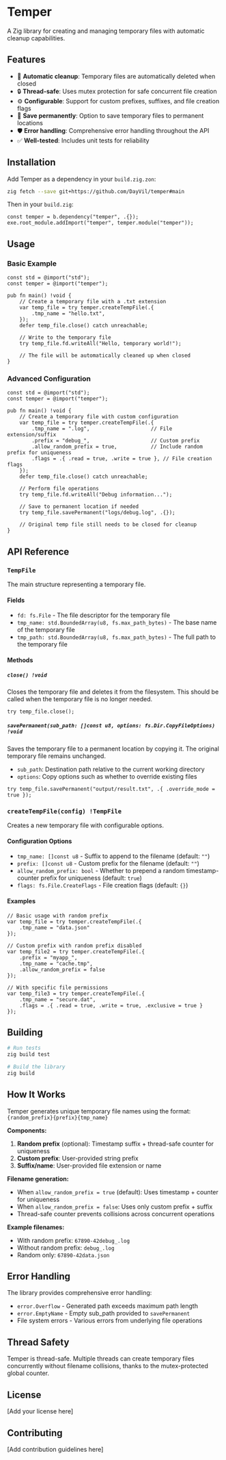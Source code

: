 # Temper

A Zig library for creating and managing temporary files with automatic cleanup capabilities.

## Features

- 🧹 **Automatic cleanup**: Temporary files are automatically deleted when closed
- 🔒 **Thread-safe**: Uses mutex protection for safe concurrent file creation
- ⚙️ **Configurable**: Support for custom prefixes, suffixes, and file creation flags
- 💾 **Save permanently**: Option to save temporary files to permanent locations
- 🛡️ **Error handling**: Comprehensive error handling throughout the API
- ✅ **Well-tested**: Includes unit tests for reliability

## Installation

Add Temper as a dependency in your `build.zig.zon`:

```bash
zig fetch --save git+https://github.com/DayVil/temper#main
```

Then in your `build.zig`:

```zig
const temper = b.dependency("temper", .{});
exe.root_module.addImport("temper", temper.module("temper"));
```

## Usage

### Basic Example

```zig
const std = @import("std");
const temper = @import("temper");

pub fn main() !void {
    // Create a temporary file with a .txt extension
    var temp_file = try temper.createTempFile(.{ 
        .tmp_name = "hello.txt",
    });
    defer temp_file.close() catch unreachable;

    // Write to the temporary file
    try temp_file.fd.writeAll("Hello, temporary world!");

    // The file will be automatically cleaned up when closed
}
```

### Advanced Configuration

```zig
const std = @import("std");
const temper = @import("temper");

pub fn main() !void {
    // Create a temporary file with custom configuration
    var temp_file = try temper.createTempFile(.{
        .tmp_name = ".log",                    // File extension/suffix
        .prefix = "debug_",                    // Custom prefix 
        .allow_random_prefix = true,           // Include random prefix for uniqueness
        .flags = .{ .read = true, .write = true }, // File creation flags
    });
    defer temp_file.close() catch unreachable;

    // Perform file operations
    try temp_file.fd.writeAll("Debug information...");

    // Save to permanent location if needed
    try temp_file.savePermanent("logs/debug.log", .{});
    
    // Original temp file still needs to be closed for cleanup
}
```

## API Reference

### `TempFile`

The main structure representing a temporary file.

#### Fields

- `fd: fs.File` - The file descriptor for the temporary file
- `tmp_name: std.BoundedArray(u8, fs.max_path_bytes)` - The base name of the temporary file
- `tmp_path: std.BoundedArray(u8, fs.max_path_bytes)` - The full path to the temporary file

#### Methods

##### `close() !void`

Closes the temporary file and deletes it from the filesystem. This should be called when the temporary file is no longer needed.

```zig
try temp_file.close();
```

##### `savePermanent(sub_path: []const u8, options: fs.Dir.CopyFileOptions) !void`

Saves the temporary file to a permanent location by copying it. The original temporary file remains unchanged.

- `sub_path`: Destination path relative to the current working directory
- `options`: Copy options such as whether to override existing files

```zig
try temp_file.savePermanent("output/result.txt", .{ .override_mode = true });
```

### `createTempFile(config) !TempFile`

Creates a new temporary file with configurable options.

#### Configuration Options

- `tmp_name: []const u8` - Suffix to append to the filename (default: `""`)
- `prefix: []const u8` - Custom prefix for the filename (default: `""`)
- `allow_random_prefix: bool` - Whether to prepend a random timestamp-counter prefix for uniqueness (default: `true`)
- `flags: fs.File.CreateFlags` - File creation flags (default: `{}`)

#### Examples

```zig
// Basic usage with random prefix
var temp_file = try temper.createTempFile(.{
    .tmp_name = "data.json"
});

// Custom prefix with random prefix disabled
var temp_file2 = try temper.createTempFile(.{
    .prefix = "myapp_",
    .tmp_name = "cache.tmp", 
    .allow_random_prefix = false
});

// With specific file permissions
var temp_file3 = try temper.createTempFile(.{
    .tmp_name = "secure.dat",
    .flags = .{ .read = true, .write = true, .exclusive = true }
});
```

## Building

```bash
# Run tests
zig build test

# Build the library
zig build
```

## How It Works

Temper generates unique temporary file names using the format: `{random_prefix}{prefix}{tmp_name}`

**Components:**
1. **Random prefix** (optional): Timestamp suffix + thread-safe counter for uniqueness
2. **Custom prefix**: User-provided string prefix 
3. **Suffix/name**: User-provided file extension or name

**Filename generation:**
- When `allow_random_prefix = true` (default): Uses timestamp + counter for uniqueness
- When `allow_random_prefix = false`: Uses only custom prefix + suffix
- Thread-safe counter prevents collisions across concurrent operations

**Example filenames:**
- With random prefix: `67890-42debug_.log` 
- Without random prefix: `debug_.log`
- Random only: `67890-42data.json`

## Error Handling

The library provides comprehensive error handling:

- `error.Overflow` - Generated path exceeds maximum path length
- `error.EmptyName` - Empty sub_path provided to `savePermanent`
- File system errors - Various errors from underlying file operations

## Thread Safety

Temper is thread-safe. Multiple threads can create temporary files concurrently without filename collisions, thanks to the mutex-protected global counter.

## License

[Add your license here]

## Contributing

[Add contribution guidelines here]